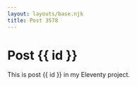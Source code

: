 ```yaml
---
layout: layouts/base.njk
title: Post 3578
---
```


# Post {{ id }}

This is post {{ id }} in my Eleventy project.
